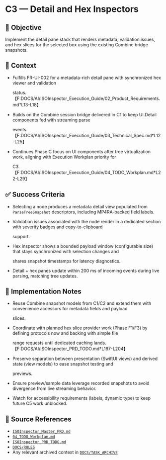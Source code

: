 # C3 — Detail and Hex Inspectors

## 🎯 Objective

Implement the detail pane stack that renders metadata, validation issues, and hex slices for the selected box using the
existing Combine bridge snapshots.

## 🧩 Context

- Fulfills FR-UI-002 for a metadata-rich detail pane with synchronized hex viewer and validation

  status.【F:DOCS/AI/ISOInspector_Execution_Guide/02_Product_Requirements.md†L13-L18】

- Builds on the Combine session bridge delivered in C1 to keep UI.Detail components fed with streaming parse

  events.【F:DOCS/AI/ISOInspector_Execution_Guide/03_Technical_Spec.md†L12-L25】

- Continues Phase C focus on UI components after tree virtualization work, aligning with Execution Workplan priority for

  C3.【F:DOCS/AI/ISOInspector_Execution_Guide/04_TODO_Workplan.md†L22-L29】

## ✅ Success Criteria

- Selecting a node produces a metadata detail view populated from `ParseTreeSnapshot` descriptors, including MP4RA-backed field labels.
- Validation issues associated with the node render in a dedicated section with severity badges and copy-to-clipboard

  support.

- Hex inspector shows a bounded payload window (configurable size) that stays synchronized with selection changes and

  shares snapshot timestamps for latency diagnostics.

- Detail + hex panes update within 200 ms of incoming events during live parsing, matching tree updates.

## 🔧 Implementation Notes

- Reuse Combine snapshot models from C1/C2 and extend them with convenience accessors for metadata fields and payload

  slices.

- Coordinate with planned hex slice provider work (Phase F1/F3) by defining protocols now and backing with simple file

  range requests until dedicated caching lands.【F:DOCS/AI/ISOInspector_PRD_TODO.md†L187-L204】

- Preserve separation between presentation (SwiftUI views) and derived state (view models) to ease snapshot testing and

  previews.

- Ensure preview/sample data leverage recorded snapshots to avoid divergence from live streaming behavior.
- Watch for accessibility requirements (labels, dynamic type) to keep future C5 work unblocked.

## 🧠 Source References

- [`ISOInspector_Master_PRD.md`](../AI/ISOViewer/ISOInspector_PRD_Full/ISOInspector_Master_PRD.md)
- [`04_TODO_Workplan.md`](../AI/ISOInspector_Execution_Guide/04_TODO_Workplan.md)
- [`ISOInspector_PRD_TODO.md`](../AI/ISOViewer/ISOInspector_PRD_TODO.md)
- [`DOCS/RULES`](../RULES)
- Any relevant archived context in [`DOCS/TASK_ARCHIVE`](../TASK_ARCHIVE)
